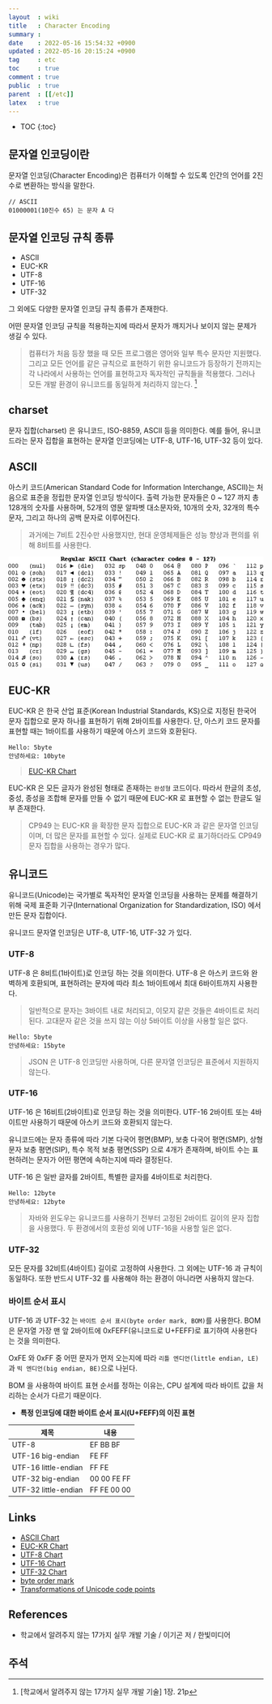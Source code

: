 ```yaml
---
layout  : wiki
title   : Character Encoding
summary : 
date    : 2022-05-16 15:54:32 +0900
updated : 2022-05-16 20:15:24 +0900
tag     : etc
toc     : true
comment : true
public  : true
parent  : [[/etc]]
latex   : true
---
```

* TOC
{:toc}

## 문자열 인코딩이란

문자열 인코딩(Character Encoding)은 컴퓨터가 이해할 수 있도록 인간의 언어를 2진수로 변환하는 방식을 말한다.

```
// ASCII
01000001(10진수 65) 는 문자 A 다
```

## 문자열 인코딩 규칙 종류

- ASCII 
- EUC-KR
- UTF-8
- UTF-16
- UTF-32

그 외에도 다양한 문자열 인코딩 규칙 종류가 존재한다.

어떤 문자열 인코딩 규칙을 적용하는지에 따라서 문자가 깨지거나 보이지 않는 문제가 생길 수 있다.

> 컴퓨터가 처음 등장 했을 때 모든 프로그램은 영어와 일부 특수 문자만 지원했다. 그리고 모든 언어를 같은 규칙으로 표현하기 위한 유니코드가 등장하기 전까지는 각 나라에서 사용하는 언어를 표현하고자 독자적인 규칙들을 적용했다. 그러나 모든 개발 환경이 유니코드를 동일하게 처리하지 않는다. [^chapter-1-21]

## charset

문자 집합(charset) 은 유니코드, ISO-8859, ASCII 등을 의미한다. 예를 들어, 유니코드라는 문자 집합을 표현하는 문자열 인코딩에는 UTF-8, UTF-16, UTF-32 등이 있다.

## ASCII

아스키 코드(American Standard Code for Information Interchange, ASCII)는 처음으로 표준을 정립한 문자열 인코딩 방식이다. 출력 가능한 문자들은 0 ~ 127 까지 총 128개의 숫자를 사용하며, 52개의 영문 알파벳 대소문자와, 10개의 숫자, 32개의 특수 문자, 그리고 하나의 공백 문자로 이루어진다.

> 과거에는 7비트 2진수만 사용했지만, 현대 운영체제들은 성능 향상과 편의를 위해 8비트를 사용한다.

![](/resource/wiki/character-encoding/ascii.png)

## EUC-KR

EUC-KR 은 한국 산업 표준(Korean Industrial Standards, KS)으로 지정된 한국어 문자 집합으로 문자 하나를 표현하기 위해 2바이트를 사용한다. 단, 아스키 코드 문자를 표현할 때는 1바이트를 사용하기 때문에 아스키 코드와 호환된다.

```
Hello: 5byte
안녕하세요: 10byte
```

> [EUC-KR Chart](http://i18nl10n.com/korean/euckr.html)

EUC-KR 은 모든 글자가 완성된 형태로 존재하는 `완성형` 코드이다. 따라서 한글의 초성, 중성, 종성을 조합해 문자를 만들 수 없기 때문에 EUC-KR 로 표현할 수 없는 한글도 일부 존재한다.

> CP949 는 EUC-KR 을 확장한 문자 집합으로 EUC-KR 과 같은 문자열 인코딩이며, 더 많은 문자를 표현할 수 있다. 실제로 EUC-KR 로 표기하더라도 CP949 문자 집합을 사용하는 경우가 많다.

## 유니코드

유니코드(Unicode)는 국가별로 독자적인 문자열 인코딩을 사용하는 문제를 해결하기 위해 국제 표준화 기구(International Organization for Standardization, ISO) 에서 만든 문자 집합이다.

유니코드 문자열 인코딩은 UTF-8, UTF-16, UTF-32 가 있다.

### UTF-8

UTF-8 은 8비트(1바이트)로 인코딩 하는 것을 의미한다. UTF-8 은 아스키 코드와 완벽하게 호환되며, 표현하려는 문자에 따라 최소 1바이트에서 최대 6바이트까지 사용한다.

> 일반적으로 문자는 3바이트 내로 처리되고, 이모지 같은 것들은 4바이트로 처리된다. 고대문자 같은 것을 쓰지 않는 이상 5바이트 이상을 사용할 일은 없다.

```
Hello: 5byte
안녕하세요: 15byte
```

> JSON 은 UTF-8 인코딩만 사용하며, 다른 문자열 인코딩은 표준에서 지원하지 않는다.

### UTF-16

UTF-16 은 16비트(2바이트)로 인코딩 하는 것을 의미한다. UTF-16 2바이트 또는 4바이트만 사용하기 때문에 아스키 코드와 호환되지 않는다.

유니코드에는 문자 종류에 따라 기본 다국어 평면(BMP), 보충 다국어 평면(SMP), 상형 문자 보충 평면(SIP), 특수 목적 보충 평면(SSP) 으로 4개가 존재하며, 바이트 수는 표현하려는 문자가 어떤 평면에 속하는지에 따라 결정된다.

UTF-16 은 일반 글자를 2바이트, 특별한 글자를 4바이트로 처리한다.

```
Hello: 12byte
안녕하세요: 12byte
```

> 자바와 윈도우는 유니코드를 사용하기 전부터 고정된 2바이트 길이의 문자 집합을 사용했다. 두 환경에서의 호환성 외에 UTF-16을 사용할 일은 없다. 

### UTF-32

모든 문자를 32비트(4바이트) 길이로 고정하여 사용한다. 그 외에는 UTF-16 과 규칙이 동일하다. 또한 반드시 UTF-32 를 사용해야 하는 환경이 아니라면 사용하지 않는다.

### 바이트 순서 표시

UTF-16 과 UTF-32 는 `바이트 순서 표시(byte order mark, BOM)`를 사용한다. BOM 은 문자열 가장 맨 앞 2바이트에 0xFEFF(유니코드로 U+FEFF)로 표기하여 사용한다는 것을 의미한다. 

OxFE 와 0xFF 중 어떤 문자가 먼저 오는지에 따라 `리틀 엔디언(little endian, LE)`과 `빅 엔디언(big endian, BE)`으로 나뉜다.

BOM 을 사용하여 바이트 표현 순서를 정하는 이유는, CPU 설계에 따라 바이트 값을 처리하는 순서가 다르기 때문이다.

- __특정 인코딩에 대한 바이트 순서 표시(U+FEFF)의 이진 표현__

|제목|내용|
|------|---|
|UTF-8	|EF BB BF
|UTF-16 big-endian|FE FF
|UTF-16 little-endian|	FF FE
|UTF-32 big-endian|	00 00 FE FF
|UTF-32 little-endian|	FF FE 00 00

## Links

- [ASCII Chart](https://en.cppreference.com/w/cpp/language/ascii)
- [EUC-KR Chart](http://i18nl10n.com/korean/euckr.html)
- [UTF-8 Chart](https://www.utf8-chartable.de/)
- [UTF-16 Chart](https://www.fileformat.info/info/charset/UTF-16/list.htm)
- [UTF-32 Chart](https://www.fileformat.info/info/charset/UTF-32/list.htm)
- [byte order mark](https://docs.microsoft.com/ko-kr/globalization/encoding/byte-order-mark)
- [Transformations of Unicode code points](https://docs.microsoft.com/ko-kr/globalization/encoding/transformations-of-unicode-code-points)

## References

- 학교에서 알려주지 않는 17가지 실무 개발 기술 / 이기곤 저 / 한빛미디어

## 주석

[^chapter-1-21]: [학교에서 알려주지 않는 17가지 실무 개발 기술] 1장. 21p